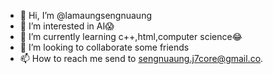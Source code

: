 - 👋 Hi, I’m @lamaungsengnuaung
- 👀 I’m interested in AI😱
- 🌱 I’m currently learning c++,html,computer science😂
- 💞️ I’m looking to collaborate some friends
- 📫 How to reach me send to sengnuaung.j7core@gmail.co.

<!---
lamaungsengnuaung/lamaungsengnuaung is a ✨ special ✨ repository because its `README.md` (this file) appears on your GitHub profile.
You can click the Preview link to take a look at your changes.
--->
